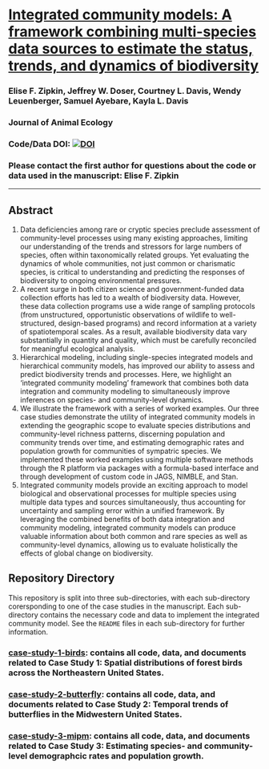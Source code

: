 # [Integrated community models: A framework combining multi-species data sources to estimate the status, trends, and dynamics of biodiversity](https://besjournals.onlinelibrary.wiley.com/doi/full/10.1111/1365-2656.14012)

### Elise F. Zipkin, Jeffrey W. Doser, Courtney L. Davis, Wendy Leuenberger, Samuel Ayebare, Kayla L. Davis

### Journal of Animal Ecology

### Code/Data DOI: [![DOI](https://zenodo.org/badge/586894609.svg)](https://zenodo.org/badge/latestdoi/586894609)

### Please contact the first author for questions about the code or data used in the manuscript: Elise F. Zipkin 

---------------------------------

## Abstract

1. Data deficiencies among rare or cryptic species preclude assessment of community-level processes using many existing approaches, limiting our understanding of the trends and stressors for large numbers of species, often within taxonomically related groups. Yet evaluating the dynamics of whole communities, not just common or charismatic species, is critical to understanding and predicting the responses of biodiversity to ongoing environmental pressures.   
2. A recent surge in both citizen science and government-funded data collection efforts has led to a wealth of biodiversity data. However, these data collection programs use a wide range of sampling protocols (from unstructured, opportunistic observations of wildlife to well-structured, design-based programs) and record information at a variety of spatiotemporal scales. As a result, available biodiversity data vary substantially in quantity and quality, which must be carefully reconciled for meaningful ecological analysis. 
3. Hierarchical modeling, including single-species integrated models and hierarchical community models, has improved our ability to assess and predict biodiversity trends and processes. Here, we highlight an ‘integrated community modeling’ framework that combines both data integration and community modeling to simultaneously improve inferences on species- and community-level dynamics. 
4. We illustrate the framework with a series of worked examples. Our three case studies demonstrate the utility of integrated community models in extending the geographic scope to evaluate species distributions and community-level richness patterns, discerning population and community trends over time, and estimating demographic rates and population growth for communities of sympatric species. We implemented these worked examples using multiple software methods through the R platform via packages with a formula-based interface and through development of custom code in JAGS, NIMBLE, and Stan. 
5. Integrated community models provide an exciting approach to model biological and observational processes for multiple species using multiple data types and sources simultaneously, thus accounting for uncertainty and sampling error within a unified framework. By leveraging the combined benefits of both data integration and community modeling, integrated community models can produce valuable information about both common and rare species as well as community-level dynamics, allowing us to evaluate holistically the effects of global change on biodiversity. 

## Repository Directory

This repository is split into three sub-directories, with each sub-directory corersponding to one of the case studies in the manuscript. Each sub-directory contains the necessary code and data to implement the integrated community model. See the `README` files in each sub-directory for further information.  

### [case-study-1-birds](./case-study-1-birds): contains all code, data, and documents related to Case Study 1: Spatial distributions of forest birds across the Northeastern United States.

### [case-study-2-butterfly](./case-study-2-butterfly): contains all code, data, and documents related to Case Study 2: Temporal trends of butterflies in the Midwestern United States.

### [case-study-3-mipm](./case-study-3-mipm): contains all code, data, and documents related to Case Study 3: Estimating species- and community-level demographcic rates and population growth.
